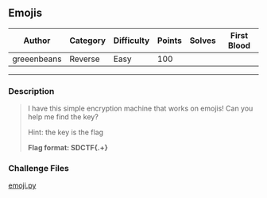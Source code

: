 ## Emojis

| Author      | Category | Difficulty | Points | Solves | First Blood |
| ----------- | -------- | ---------- | ------ | ------ | ----------- |
| greeenbeans | Reverse  | Easy       | 100    |        |             |

---

### Description

> I have this simple encryption machine that works on emojis! Can you help me find the key?
>
> Hint: the key is the flag
>
> **Flag format: SDCTF{.+}**

### Challenge Files

[emoji.py](challenge/emoji.py)
